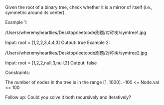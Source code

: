 Given the root of a binary tree, check whether it is a mirror of itself (i.e., symmetric around its center).

 

Example 1:

/Users/wheremyheartlies/Desktop/leetcode刷题/对称树/symtree1.jpg

Input: root = [1,2,2,3,4,4,3]
Output: true
Example 2:

/Users/wheremyheartlies/Desktop/leetcode刷题/对称树/symtree2.jpg

Input: root = [1,2,2,null,3,null,3]
Output: false
 

Constraints:

The number of nodes in the tree is in the range [1, 1000].
-100 <= Node.val <= 100
 

Follow up: Could you solve it both recursively and iteratively?
